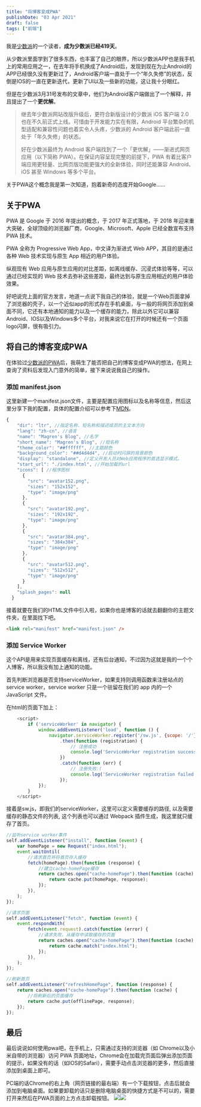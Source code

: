 ```yaml
---
title: "将博客变成PWA"
publishDate: "03 Apr 2021"
draft: false
tags: ["前端"]
---
```


我是[少数派](https://sspai.com/)的一个读者，**成为少数派已经419天**。

从少数派里面学到了很多东西，也丰富了自己的眼界，所以少数派APP也是我手机上的常用应用之一，在去年将手机换成了Android后，发现到现在为止Android的APP已经很久没有更新过了，Android客户端一直处于一个“年久失修”的状态，反倒是IOS的一直在更新迭代，更新了UI以及一些新的功能，这让我十分眼红。

但是在少数派3月31号发布的文章中，他们为Android客户端做出了一个解释，并且提出了一个**更优解**。

> 继去年少数派网站改版升级后，更符合新版设计的少数派 iOS 客户端 2.0 也在不久前正式上线。可惜由于开发能力实在有限，Android 平台繁杂的机型适配和兼容性问题也着实令人头疼，少数派的 Android 客户端此前一直处于「年久失修」的状态。
>
> 好在少数派最终为 Android 客户端找到了一个「更优解」——渐进式网页应用（以下简称 PWA）。在保证内容呈现完整的前提下，PWA 有着比客户端应用更轻量、比网页版功能更强大的全新体验，同时还能兼容 Android、iOS 甚至 Windows 等多个平台。

关于PWA这个概念我是第一次知道，抱着新奇的态度开始Google……

<!--more-->

## 关于PWA

PWA 是 Google 于 2016 年提出的概念，于 2017 年正式落地，于 2018 年迎来重大突破，全球顶级的浏览器厂商，Google、Microsoft、Apple 已经全数宣布支持 PWA 技术。

PWA 全称为 Progressive Web App，中文译为渐进式 Web APP，其目的是通过各种 Web 技术实现与原生 App 相近的用户体验。

纵观现有 Web 应用与原生应用的对比差距，如离线缓存、沉浸式体验等等，可以通过已经实现的 Web 技术去弥补这些差距，最终达到与原生应用相近的用户体验效果。

好吧说完上面的官方发言，地道一点说下我自己的体验，就是一个Web页面拿掉了浏览器的壳子，以一个近似app的形式存在手机桌面，与一般的将网页添加到桌面不同，它还有本地通知的能力以及一个缓存的能力，除此以外它可以兼容Android、IOS以及Windows多个平台，对我来说它在打开的时候还有一个页面logo闪屏，很有吸引力。

## 将自己的博客变成PWA

在体验过[少数派的PWA](https://pwa.sspai.com/)后，我萌生了能否把自己的博客变成PWA的想法，在网上查询了资料后发现入门意外的简单，接下来说说我自己的操作。

### 添加 manifest.json

这里新建一个manifest.json文件，主要是配置应用图标以及名称等信息，然后这里分享下我的配置，具体的配置介绍可以参考下[MDN](https://developer.mozilla.org/zh-CN/docs/Web/Manifest)。

```js
{
    "dir": "ltr", //指定名称、短名称和描述成员的主文本方向
    "lang": "zh-cn", //语言
    "name": "Magren's Blog", //名字
    "short_name": "Magren's Blog", //短名称
    "theme_color": "##ffffff", //主题颜色
    "background_color": "##d4d4d4", //启动时闪屏的背景颜色
    "display": "standalone", //定义开发人员对Web应用程序的首选显示模式。
    "start_url": "./index.html", //开始加载的url
    "icons": [ //程序图标
      {
        "src": "avatar152.png",
        "sizes": "152x152",
        "type": "image/png"
      },
      {
        "src": "avatar192.png",
        "sizes": "192x192",
        "type": "image/png"
      },
      {
        "src": "avatar384.png",
        "sizes": "384x384",
        "type": "image/png"
      },
      {
        "src": "avatar512.png",
        "sizes": "512x512",
        "type": "image/png"
      }
    ],
    "splash_pages": null
  }
```

接着就要在我们的HTML文件中引入啦，如果你也是博客的话就去翻翻你的主题文件夹，在里面找下吧。

```html
<link rel="manifest" href="manifest.json" />
```

### 添加 Service Worker

这个API是用来实现页面缓存和离线，还有后台通知，不过因为这就是我的一个个人博客，所以我没有加上通知的功能。

首先判断浏览器是否支持serviceWorker，如果支持则调用函数来注册站点的service worker，service worker 只是一个驻留在我们的 app 内的一个 JavaScript 文件。

在html的页面下加上：

```js
    <script>
        if ('serviceWorker' in navigator) {
            window.addEventListener('load', function () {
                navigator.serviceWorker.register('/sw.js', {scope: '/'})
                    .then(function (registration) {
                        // 注册成功
                        console.log('ServiceWorker registration successful');
                    })
                    .catch(function (err) {
                        // 注册失败:(
                        console.log('ServiceWorker registration failed');
                    });
            });
        }
    </script>
```

接着是sw.js，即我们的serviceWorker，这里可以定义需要缓存的路径, 以及需要缓存的静态文件的列表, 这个列表也可以通过 Webpack 插件生成，我这里就只缓存了首页。

```js
//监听service worker事件
self.addEventListener("install", function (event) {
	var homePage = new Request("index.html");
	event.waitUntil(
		//请求首页并将首页存入缓存
		fetch(homePage).then(function (response) {
			//建立cache-homePage缓存
			return caches.open("cache-homePage").then(function (cache) {
				return cache.put(homePage, response);
			});
		}),
	);
});

//请求页面
self.addEventListener("fetch", function (event) {
	event.respondWith(
		fetch(event.request).catch(function (error) {
			//请求失败，从缓存中读取缓存的页面
			return caches.open("cache-homePage").then(function (cache) {
				return cache.match("index.html");
			});
		}),
	);
});

//刷新首页
self.addEventListener("refreshHomePage", function (response) {
	return caches.open("cache-homePage").then(function (cache) {
		//将刷新后的页面缓存
		return cache.put(offlinePage, response);
	});
});
```

## 最后

最后说说如何使用pwa吧，在手机上，只需通过支持的浏览器（如 Chrome以及小米自带的浏览器）访问 PWA 页面地址，Chrome会在加载完页面后弹出添加页面的提示，如果没有的话（如IOS的Safari），需要手动点击浏览器的更多，然后直接添加到桌面上即可。

PC端的话Chrome的右上角（网页链接的最右端）有一个下载按钮，点击后就会添加到电脑桌面。如果要卸载的话只是删除电脑桌面的快捷方式是不可以的，需要打开来然后在PWA页面的上方点击卸载按钮。
![](./blog1.png)![](./blog2.png)
